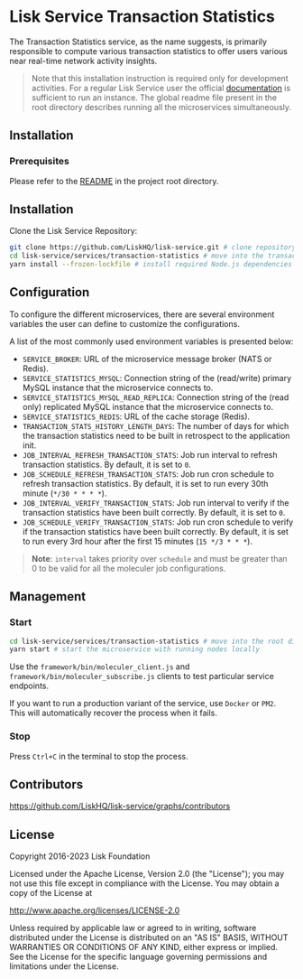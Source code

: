 # Lisk Service Transaction Statistics

The Transaction Statistics service, as the name suggests, is primarily responsible to compute various transaction statistics to offer users various near real-time network activity insights.

> Note that this installation instruction is required only for development activities. For a regular Lisk Service user the official [documentation](https://lisk.com/documentation/lisk-service/) is sufficient to run an instance. The global readme file present in the root directory describes running all the microservices simultaneously.

## Installation

### Prerequisites

Please refer to the [README](../../README.md) in the project root directory.

## Installation

Clone the Lisk Service Repository:

```bash
git clone https://github.com/LiskHQ/lisk-service.git # clone repository
cd lisk-service/services/transaction-statistics # move into the transaction-statistics microservice directory
yarn install --frozen-lockfile # install required Node.js dependencies
```

## Configuration

To configure the different microservices, there are several environment variables the user can define to customize the configurations.

A list of the most commonly used environment variables is presented below:

- `SERVICE_BROKER`: URL of the microservice message broker (NATS or Redis).
- `SERVICE_STATISTICS_MYSQL`: Connection string of the (read/write) primary MySQL instance that the microservice connects to.
- `SERVICE_STATISTICS_MYSQL_READ_REPLICA`: Connection string of the (read only) replicated MySQL instance that the microservice connects to.
- `SERVICE_STATISTICS_REDIS`: URL of the cache storage (Redis).
- `TRANSACTION_STATS_HISTORY_LENGTH_DAYS`: The number of days for which the transaction statistics need to be built in retrospect to the application init.
- `JOB_INTERVAL_REFRESH_TRANSACTION_STATS`: Job run interval to refresh transaction statistics. By default, it is set to `0`.
- `JOB_SCHEDULE_REFRESH_TRANSACTION_STATS`: Job run cron schedule to refresh transaction statistics. By default, it is set to run every 30th minute (`*/30 * * * *`).
- `JOB_INTERVAL_VERIFY_TRANSACTION_STATS`: Job run interval to verify if the transaction statistics have been built correctly. By default, it is set to `0`.
- `JOB_SCHEDULE_VERIFY_TRANSACTION_STATS`: Job run cron schedule to verify if the transaction statistics have been built correctly. By default, it is set to run every 3rd hour after the first 15 minutes (`15 */3 * * *`).

> **Note**: `interval` takes priority over `schedule` and must be greater than 0 to be valid for all the moleculer job configurations.

## Management

### Start

```bash
cd lisk-service/services/transaction-statistics # move into the root directory of the transaction-statistics microservice
yarn start # start the microservice with running nodes locally
```

Use the `framework/bin/moleculer_client.js` and `framework/bin/moleculer_subscribe.js` clients to test particular service endpoints.

If you want to run a production variant of the service, use `Docker` or `PM2`. This will automatically recover the process when it fails.

### Stop

Press `Ctrl+C` in the terminal to stop the process.

## Contributors

https://github.com/LiskHQ/lisk-service/graphs/contributors

## License

Copyright 2016-2023 Lisk Foundation

Licensed under the Apache License, Version 2.0 (the "License");
you may not use this file except in compliance with the License.
You may obtain a copy of the License at

http://www.apache.org/licenses/LICENSE-2.0

Unless required by applicable law or agreed to in writing, software
distributed under the License is distributed on an "AS IS" BASIS,
WITHOUT WARRANTIES OR CONDITIONS OF ANY KIND, either express or implied.
See the License for the specific language governing permissions and
limitations under the License.

[lisk documentation site]: https://lisk.com/documentation
